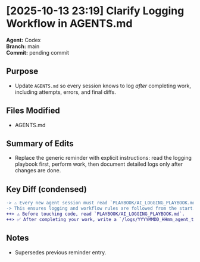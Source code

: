 # [2025-10-13 23:19] Clarify Logging Workflow in AGENTS.md

**Agent:** Codex  
**Branch:** main  
**Commit:** pending commit  

## Purpose
- Update `AGENTS.md` so every session knows to log *after* completing work, including attempts, errors, and final diffs.

## Files Modified
- AGENTS.md

## Summary of Edits
- Replace the generic reminder with explicit instructions: read the logging playbook first, perform work, then document detailed logs only after changes are done.

## Key Diff (condensed)
```diff
-> ⚠️ Every new agent session must read `PLAYBOOK/AI_LOGGING_PLAYBOOK.md` before making any changes.
-> This ensures logging and workflow rules are followed from the start.
++> ⚠️ Before touching code, read `PLAYBOOK/AI_LOGGING_PLAYBOOK.md`.
++> ✅ After completing your work, write a `/logs/YYYYMMDD_HHmm_agent_topic.md` entry detailing attempts, errors, and final diffs.
```

## Notes
- Supersedes previous reminder entry.
